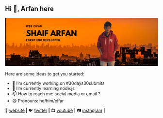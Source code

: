 ## Hi 👋, Arfan here

![My img](./ShaifArfan.png)

Here are some ideas to get you started:

- 🔭 I’m currently working on #30days30submits
- 🌱 I’m currently learning node.js
- 📫 How to reach me: social media or email ?
- 😄 Pronouns: he/him/cifar

🏡 [website][website] **|** 
🐦 [twitter][twitter] **|** 
📺 [youtube][youtube] **|** 
📷 [instagram][instagram] **|** 


[website]: https://webcifar.com
[twitter]: https://twitter.com/webcifar
[youtube]: https://youtube.com/channel/UCdxaLo9ALJgXgOUDURRPGiQ
[instagram]: https://instagram.com/web_cifar
